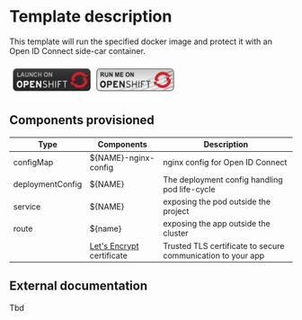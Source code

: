 # Template description

This template will run the specified docker image and protect it with an Open ID Connect side-car container.

[![Run on Openshift](../assets/images/run_on_openshift.png)](https://console.ocp.lab-nxtit.com/console/create?template=oidc-ize&templateParamsMap={"NGINX_DOCKERFILE_REPO"%3A"https%3A%2F%2Fgithub.com%2Foip-core%2Foip-core-ocp-templates.git"})

## Components provisioned

| Type | Components | Description |
| ---------- | ---- | ------- |
| configMap | ${NAME}-nginx-config | nginx config for Open ID Connect |
| deploymentConfig | ${NAME} | The deployment config handling pod life-cycle |
| service | ${NAME} | exposing the pod outside the project |
| route | ${name} | exposing the app outside the cluster |
|  | [Let's Encrypt](https://letsencrypt.org/) certificate | Trusted TLS certificate to secure communication to your app |

## External documentation

Tbd
